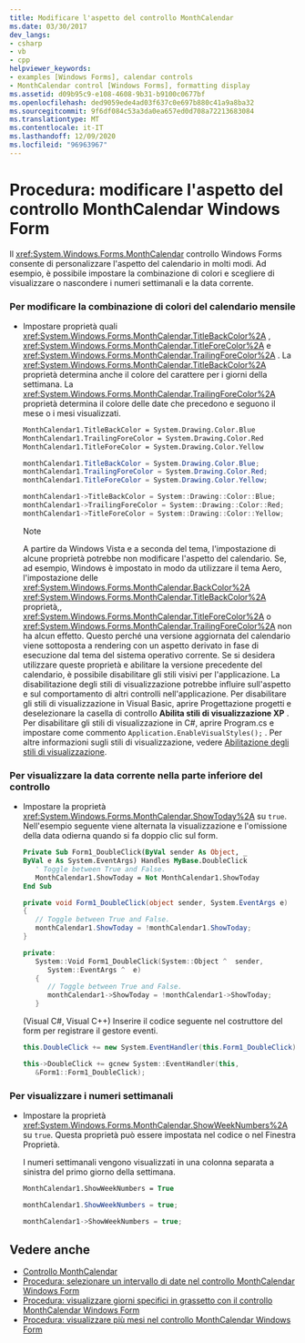 ```yaml
---
title: Modificare l'aspetto del controllo MonthCalendar
ms.date: 03/30/2017
dev_langs:
- csharp
- vb
- cpp
helpviewer_keywords:
- examples [Windows Forms], calendar controls
- MonthCalendar control [Windows Forms], formatting display
ms.assetid: d09b95c9-e108-4608-9b31-b9100c0677bf
ms.openlocfilehash: ded9059ede4ad03f637c0e697b880c41a9a8ba32
ms.sourcegitcommit: 9f6df084c53a3da0ea657ed0d708a72213683084
ms.translationtype: MT
ms.contentlocale: it-IT
ms.lasthandoff: 12/09/2020
ms.locfileid: "96963967"
---
```

# <a name="how-to-change-the-windows-forms-monthcalendar-controls-appearance"></a>Procedura: modificare l'aspetto del controllo MonthCalendar Windows Form
Il <xref:System.Windows.Forms.MonthCalendar> controllo Windows Forms consente di personalizzare l'aspetto del calendario in molti modi. Ad esempio, è possibile impostare la combinazione di colori e scegliere di visualizzare o nascondere i numeri settimanali e la data corrente.  
  
### <a name="to-change-the-month-calendars-color-scheme"></a>Per modificare la combinazione di colori del calendario mensile  
  
- Impostare proprietà quali <xref:System.Windows.Forms.MonthCalendar.TitleBackColor%2A> , <xref:System.Windows.Forms.MonthCalendar.TitleForeColor%2A> e <xref:System.Windows.Forms.MonthCalendar.TrailingForeColor%2A> . La <xref:System.Windows.Forms.MonthCalendar.TitleBackColor%2A> proprietà determina anche il colore del carattere per i giorni della settimana. La <xref:System.Windows.Forms.MonthCalendar.TrailingForeColor%2A> proprietà determina il colore delle date che precedono e seguono il mese o i mesi visualizzati.  
  
    ```vb  
    MonthCalendar1.TitleBackColor = System.Drawing.Color.Blue  
    MonthCalendar1.TrailingForeColor = System.Drawing.Color.Red  
    MonthCalendar1.TitleForeColor = System.Drawing.Color.Yellow  
    ```  
  
    ```csharp  
    monthCalendar1.TitleBackColor = System.Drawing.Color.Blue;  
    monthCalendar1.TrailingForeColor = System.Drawing.Color.Red;  
    monthCalendar1.TitleForeColor = System.Drawing.Color.Yellow;  
    ```  
  
    ```cpp  
    monthCalendar1->TitleBackColor = System::Drawing::Color::Blue;  
    monthCalendar1->TrailingForeColor = System::Drawing::Color::Red;  
    monthCalendar1->TitleForeColor = System::Drawing::Color::Yellow;  
    ```  
  
    > [!NOTE]
    > A partire da Windows Vista e a seconda del tema, l'impostazione di alcune proprietà potrebbe non modificare l'aspetto del calendario. Se, ad esempio, Windows è impostato in modo da utilizzare il tema Aero, l'impostazione delle <xref:System.Windows.Forms.MonthCalendar.BackColor%2A> <xref:System.Windows.Forms.MonthCalendar.TitleBackColor%2A> proprietà,, <xref:System.Windows.Forms.MonthCalendar.TitleForeColor%2A> o <xref:System.Windows.Forms.MonthCalendar.TrailingForeColor%2A> non ha alcun effetto. Questo perché una versione aggiornata del calendario viene sottoposta a rendering con un aspetto derivato in fase di esecuzione dal tema del sistema operativo corrente. Se si desidera utilizzare queste proprietà e abilitare la versione precedente del calendario, è possibile disabilitare gli stili visivi per l'applicazione. La disabilitazione degli stili di visualizzazione potrebbe influire sull'aspetto e sul comportamento di altri controlli nell'applicazione. Per disabilitare gli stili di visualizzazione in Visual Basic, aprire Progettazione progetti e deselezionare la casella di controllo **Abilita stili di visualizzazione XP** . Per disabilitare gli stili di visualizzazione in C#, aprire Program.cs e impostare come commento `Application.EnableVisualStyles();` . Per altre informazioni sugli stili di visualizzazione, vedere [Abilitazione degli stili di visualizzazione](/windows/desktop/controls/cookbook-overview).  
  
### <a name="to-display-the-current-date-at-the-bottom-of-the-control"></a>Per visualizzare la data corrente nella parte inferiore del controllo  
  
- Impostare la proprietà <xref:System.Windows.Forms.MonthCalendar.ShowToday%2A> su `true`. Nell'esempio seguente viene alternata la visualizzazione e l'omissione della data odierna quando si fa doppio clic sul form.  
  
    ```vb  
    Private Sub Form1_DoubleClick(ByVal sender As Object, _  
    ByVal e As System.EventArgs) Handles MyBase.DoubleClick  
       ' Toggle between True and False.  
       MonthCalendar1.ShowToday = Not MonthCalendar1.ShowToday  
    End Sub  
    ```  
  
    ```csharp  
    private void Form1_DoubleClick(object sender, System.EventArgs e)  
    {  
       // Toggle between True and False.  
       monthCalendar1.ShowToday = !monthCalendar1.ShowToday;  
    }  
    ```  
  
    ```cpp  
    private:  
       System::Void Form1_DoubleClick(System::Object ^  sender,  
          System::EventArgs ^  e)  
       {  
          // Toggle between True and False.  
          monthCalendar1->ShowToday = !monthCalendar1->ShowToday;  
       }  
    ```  
  
     (Visual C#, Visual C++) Inserire il codice seguente nel costruttore del form per registrare il gestore eventi.  
  
    ```csharp  
    this.DoubleClick += new System.EventHandler(this.Form1_DoubleClick);  
    ```  
  
    ```cpp  
    this->DoubleClick += gcnew System::EventHandler(this,  
       &Form1::Form1_DoubleClick);  
    ```  
  
### <a name="to-display-week-numbers"></a>Per visualizzare i numeri settimanali  
  
- Impostare la proprietà <xref:System.Windows.Forms.MonthCalendar.ShowWeekNumbers%2A> su `true`. Questa proprietà può essere impostata nel codice o nel Finestra Proprietà.  
  
     I numeri settimanali vengono visualizzati in una colonna separata a sinistra del primo giorno della settimana.  
  
    ```vb  
    MonthCalendar1.ShowWeekNumbers = True  
    ```  
  
    ```csharp  
    monthCalendar1.ShowWeekNumbers = true;  
    ```  
  
    ```cpp  
    monthCalendar1->ShowWeekNumbers = true;  
    ```  
  
## <a name="see-also"></a>Vedere anche

- [Controllo MonthCalendar](monthcalendar-control-windows-forms.md)
- [Procedura: selezionare un intervallo di date nel controllo MonthCalendar Windows Form](how-to-select-a-range-of-dates-in-the-windows-forms-monthcalendar-control.md)
- [Procedura: visualizzare giorni specifici in grassetto con il controllo MonthCalendar Windows Form](display-specific-days-in-bold-with-wf-monthcalendar-control.md)
- [Procedura: visualizzare più mesi nel controllo MonthCalendar Windows Form](display-more-than-one-month-wf-monthcalendar-control.md)
